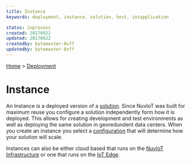```yaml
---
title: Instance
keywords: deployment, instance, solution, host, iotapplication

status: inprocess
created: 20170922
updated: 20170922
createdby: bytemaster-0xff
updatedby: bytemaster-0xff
---
```

[Home](../Index.md) > [Deployment](Index.md)

# Instance

An Instance is a deployed version of a [solution](Solution.md).  Since NuvIoT was built for maximum reuse you configure a solution
independently form how it is deployed.  This allows for creating development and test environments as well as deploying the same
solution in georedundent data centers. When you create an instance you select a [configuration](Configuration.md) that will determine 
how your solution will scale.

Instances can also be either cloud based that runs on the [NuvIoT Infrastructure](NuvIoTInfrastructure.md) or one 
that runs on the [IoT Edge](EdgeTechnology.md). 